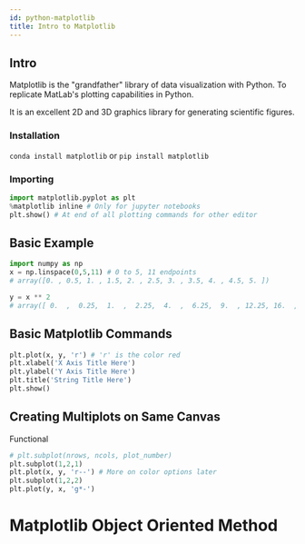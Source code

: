 ```yaml
---
id: python-matplotlib
title: Intro to Matplotlib
---
```


## Intro

Matplotlib is the "grandfather" library of data visualization with Python. To replicate MatLab's plotting capabilities in Python.

It is an excellent 2D and 3D graphics library for generating scientific figures.

### Installation

`conda install matplotlib` or `pip install matplotlib`

### Importing

```py
import matplotlib.pyplot as plt
%matplotlib inline # Only for jupyter notebooks
plt.show() # At end of all plotting commands for other editor
```

## Basic Example

```py
import numpy as np
x = np.linspace(0,5,11) # 0 to 5, 11 endpoints
# array([0. , 0.5, 1. , 1.5, 2. , 2.5, 3. , 3.5, 4. , 4.5, 5. ])

y = x ** 2
# array([ 0.  ,  0.25,  1.  ,  2.25,  4.  ,  6.25,  9.  , 12.25, 16.  ,20.25, 25.  ])
```

## Basic Matplotlib Commands

```py
plt.plot(x, y, 'r') # 'r' is the color red
plt.xlabel('X Axis Title Here')
plt.ylabel('Y Axis Title Here')
plt.title('String Title Here')
plt.show()
```

## Creating Multiplots on Same Canvas
Functional
```py
# plt.subplot(nrows, ncols, plot_number)
plt.subplot(1,2,1)
plt.plot(x, y, 'r--') # More on color options later
plt.subplot(1,2,2)
plt.plot(y, x, 'g*-')
```


# Matplotlib Object Oriented Method


